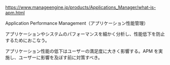 https://www.manageengine.jp/products/Applications_Manager/what-is-apm.html

Application Performance Management（アプリケーション性能管理）

アプリケーションやシステムのパフォーマンスを細かく分析し、性能低下を防止するためにおこなう。

アプリケーション性能の低下はユーザーの満足度に大きく影響する。APM を実施し、ユーザーに影響を及ぼす前に対策すべき。
